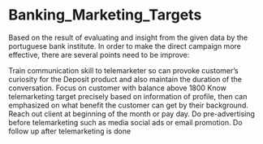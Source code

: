 # Banking_Marketing_Targets
Based on the result of evaluating and insight from the given data by the portuguese bank institute. In order to make the direct campaign more effective, there are several points need to be improve: 

Train communication skill to telemarketer so can provoke customer’s curiosity for the Deposit product and also maintain the duration of the conversation. 
Focus on customer with balance above 1800
Know telemarketing target precisely based on information of profile, then can emphasized on what benefit the customer can get by their background.
Reach out client at beginning of the month or pay day.
Do pre-advertising before telemarketing such as media social ads or email promotion.
Do follow up after telemarketing is done
